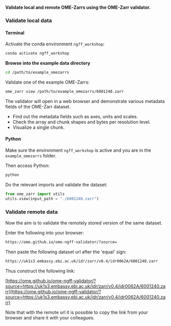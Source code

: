 **Validate local and remote OME-Zarrs using the
OME-Zarr validator.**

### Validate local data

#### Terminal

Activate the conda environment `ngff_workshop`:

```bash
conda activate ngff_workshop
```

**Browse into the example data directory** 

```bash
cd /path/to/example_omezarrs
```

Validate one of the example OME-Zarrs:

```bash
ome_zarr view /path/to/example_omezarrs/6001240.zarr
```

The validator will open in a web browser and demonstrate various metadata fields
of the OME-Zarr dataset.

* Find out the metadata fields such as axes, units and scales.
* Check the array and chunk shapes and bytes per resolution level.
* Visualize a single chunk.


#### Python

Make sure the environment `ngff_workshop` is active
and you are in the `example_omezarrs` folder.

Then access Python:

```bash
python
```

Do the relevant imports and validate the dataset:
```python
from ome_zarr import utils
utils.view(input_path = "./6001240.zarr")
```


### Validate remote data

Now the aim is to validate the remotely stored version of the same dataset.

Enter the following into your browser: 

```bash
https://ome.github.io/ome-ngff-validator/?source=
```

Then paste the following dataset url after the 'equal' sign: 

```bash
https://uk1s3.embassy.ebi.ac.uk/idr/zarr/v0.4/idr0062A/6001240.zarr
```

Thus construct the following link: 

[https://ome.github.io/ome-ngff-validator/?source=https://uk1s3.embassy.ebi.ac.uk/idr/zarr/v0.4/idr0062A/6001240.zarr](https://ome.github.io/ome-ngff-validator/?source=https://uk1s3.embassy.ebi.ac.uk/idr/zarr/v0.4/idr0062A/6001240.zarr) 

Note that with the remote url it is possible to copy the link from your browser and share it with 
your colleagues.





